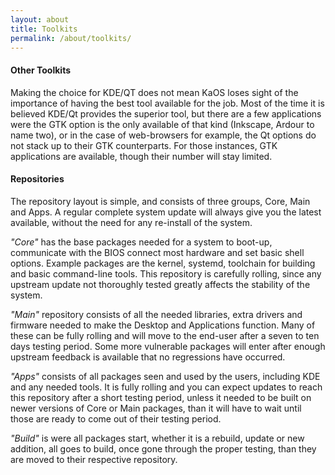 ```yaml
---
layout: about
title: Toolkits
permalink: /about/toolkits/
---
```

#### Other Toolkits 
Making the choice for KDE/QT does not mean KaOS loses sight of the importance of having the best tool available for the job. Most of the time it is believed KDE/Qt provides the superior tool, but there are a few applications were the GTK option is the only available of that kind (Inkscape, Ardour to name two), or in the case of web-browsers for example, the Qt options do not stack up to their GTK counterparts. For those instances, GTK applications are available, though their number will stay limited.

#### Repositories 
The repository layout is simple, and consists of three groups, Core, Main and Apps. A regular complete system update will always give you the latest available, without the need for any re-install of the system.

<em>"Core"</em> has the base packages needed for a system to boot-up, communicate with the BIOS connect most hardware and set basic shell options. Example packages are the kernel, systemd, toolchain for building and basic command-line tools. This repository is carefully rolling, since any upstream update not thoroughly tested greatly affects the stability of the system.

<em>"Main"</em> repository consists of all the needed libraries, extra drivers and firmware needed to make the Desktop and Applications function. Many of these can be fully rolling and will move to the end-user after a seven to ten days testing period. Some more vulnerable packages will enter after enough upstream feedback is available that no regressions have occurred.

<em>"Apps"</em> consists of all packages seen and used by the users, including KDE and any needed tools. It is fully rolling and you can expect updates to reach this repository after a short testing period, unless it needed to be built on newer versions of Core or Main packages, than it will have to wait until those are ready to come out of their testing period.

<em>"Build"</em> is were all packages start, whether it is a rebuild, update or new addition, all goes to build, once gone through the proper testing, than they are moved to their respective repository.

